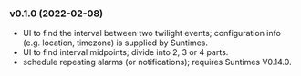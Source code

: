 
### v0.1.0 (2022-02-08)
* UI to find the interval between two twilight events; configuration info (e.g. location, timezone) is supplied by Suntimes.
* UI to find interval midpoints; divide into 2, 3 or 4 parts.
* schedule repeating alarms (or notifications); requires Suntimes V0.14.0.